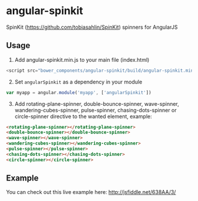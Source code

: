 angular-spinkit
===============

SpinKit (https://github.com/tobiasahlin/SpinKit) spinners for AngularJS


## Usage
1. Add angular-spinkit.min.js to your main file (index.html)
  ```javascript
  <script src="bower_components/angular-spinkit/build/angular-spinkit.min.js"></script>
  ```

2. Set `angularSpinkit` as a dependency in your module
  ```javascript
  var myapp = angular.module('myapp', ['angularSpinkit'])
  ```

3. Add rotating-plane-spinner, double-bounce-spinner, wave-spinner, wandering-cubes-spinner, pulse-spinner, chasing-dots-spinner or circle-spinner directive to the wanted element, example:
  ```html
  <rotating-plane-spinner></rotating-plane-spinner>
<double-bounce-spinner></double-bounce-spinner>
<wave-spinner></wave-spinner>
<wandering-cubes-spinner></wandering-cubes-spinner>
<pulse-spinner></pulse-spinner>
<chasing-dots-spinner></chasing-dots-spinner>
<circle-spinner></circle-spinner>
  ```


## Example
You can check out this live example here: http://jsfiddle.net/638AA/3/
